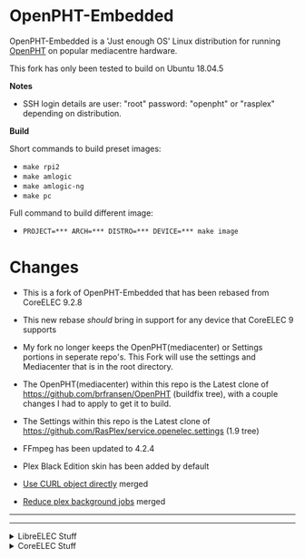 # OpenPHT-Embedded
OpenPHT-Embedded is a 'Just enough OS' Linux distribution for running [OpenPHT](https://github.com/RasPlex/OpenPHT) on popular mediacentre hardware.

This fork has only been tested to build on Ubuntu 18.04.5

**Notes**

* SSH login details are user: "root" password: "openpht" or "rasplex" depending on distribution.

**Build**

Short commands to build preset images:

* `make rpi2`
* `make amlogic`
* `make amlogic-ng`
* `make pc`

Full command to build different image:

* `PROJECT=*** ARCH=*** DISTRO=*** DEVICE=*** make image`


# Changes

* This is a fork of OpenPHT-Embedded that has been rebased from CoreELEC 9.2.8

* This new rebase *should* bring in support for any device that CoreELEC 9 supports

* My fork no longer keeps the OpenPHT(mediacenter) or Settings portions in seperate repo's. This Fork will use the settings and Mediacenter that is in the root directory.

* The OpenPHT(mediacenter) within this repo is the Latest clone of https://github.com/brfransen/OpenPHT (buildfix tree), with a couple changes I had to apply to get it to build.

* The Settings within this repo is the Latest clone of https://github.com/RasPlex/service.openelec.settings (1.9 tree)

* FFmpeg has been updated to 4.2.4

* Plex Black Edition skin has been added by default

* [Use CURL object directly](https://github.com/Risca/OpenPHT/commit/873ac97cb1acd9f34b8c7360f4cf9f31151ea09f) merged
* [Reduce plex background jobs](https://github.com/Risca/OpenPHT/commit/1f1c932cf0b6548e192b7c90ec5d86f0c863fd24) merged

------------
------------

<details>
<summary>LibreELEC Stuff</summary>
<br>
Source code

https://github.com/LibreELEC/LibreELEC.tv

License
LibreELEC original code is released under GPLv2.
Copyright
As LibreELEC includes code from many upstream projects it includes many copyright owners. LibreELEC makes NO claim of copyright on any upstream code. However all original LibreELEC authored code is copyright LibreELEC.tv. For a complete copyright list please checkout the source code to examine license headers. Unless expressly stated otherwise all code submitted to the LibreELEC project (in any form) is licensed under GPLv2 and copyright is donated to LibreELEC.tv. This approach allows the project to stay manageable in the long term by giving us freedom to maintain the code as part of the whole without the management overhead of preserving contact with every submitter, e.g. GPLv3. You are absolutely free to retain copyright. To retain copyright simply add a copyright header to each submitted code page. If you submit code that is not your own work it is your responsibility to place a header stating the copyright.
</details>
<details>
<summary>CoreELEC Stuff</summary>
<br>
CoreELEC is a 'Just enough OS' Linux distribution for running the award-winning [Kodi](https://kodi.tv) software on popular low-cost hardware. CoreELEC is a minor fork of [LibreELEC](https://libreelec.tv), it's built by the community for the community. [CoreELEC website](http://coreelec.org).

**Issues & Support**

Please report issues via the CoreELEC [Forum](https://discourse.coreelec.org).

**Donations**

At this moment we do not accept Donations. We are doing this for fun not for profit.

**License**

CoreELEC original code is released under [GPLv2](https://www.gnu.org/licenses/gpl-2.0.html).

**Copyright**

As CoreELEC includes code from many upstream projects it includes many copyright owners. CoreELEC makes NO claim of copyright on any upstream code. Patches to upstream code have the same license as the upstream project, unless specified otherwise. For a complete copyright list please checkout the source code to examine license headers. Unless expressly stated otherwise all code submitted to the CoreELEC project (in any form) is licensed under [GPLv2](https://www.gnu.org/licenses/gpl-2.0.html). You are absolutely free to retain copyright. To retain copyright simply add a copyright header to each submitted code page. If you submit code that is not your own work it is your responsibility to place a header stating the copyright.
</details>
